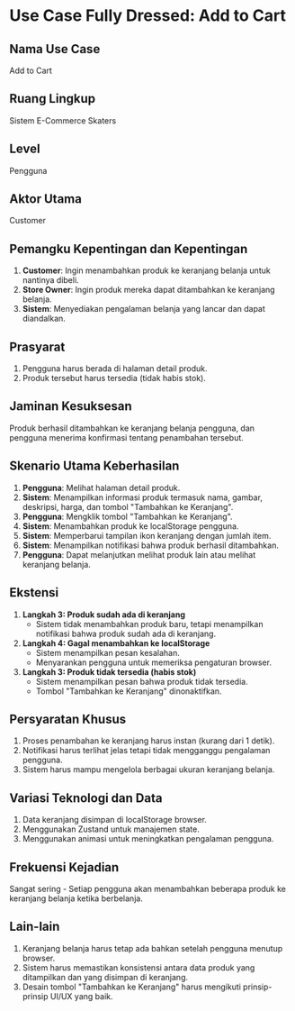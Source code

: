 # Use Case Fully Dressed: Add to Cart

## Nama Use Case
Add to Cart

## Ruang Lingkup
Sistem E-Commerce Skaters

## Level
Pengguna

## Aktor Utama
Customer

## Pemangku Kepentingan dan Kepentingan
1. **Customer**: Ingin menambahkan produk ke keranjang belanja untuk nantinya dibeli.
2. **Store Owner**: Ingin produk mereka dapat ditambahkan ke keranjang belanja.
3. **Sistem**: Menyediakan pengalaman belanja yang lancar dan dapat diandalkan.

## Prasyarat
1. Pengguna harus berada di halaman detail produk.
2. Produk tersebut harus tersedia (tidak habis stok).

## Jaminan Kesuksesan
Produk berhasil ditambahkan ke keranjang belanja pengguna, dan pengguna menerima konfirmasi tentang penambahan tersebut.

## Skenario Utama Keberhasilan
1. **Pengguna**: Melihat halaman detail produk.
2. **Sistem**: Menampilkan informasi produk termasuk nama, gambar, deskripsi, harga, dan tombol "Tambahkan ke Keranjang".
3. **Pengguna**: Mengklik tombol "Tambahkan ke Keranjang".
4. **Sistem**: Menambahkan produk ke localStorage pengguna.
5. **Sistem**: Memperbarui tampilan ikon keranjang dengan jumlah item.
6. **Sistem**: Menampilkan notifikasi bahwa produk berhasil ditambahkan.
7. **Pengguna**: Dapat melanjutkan melihat produk lain atau melihat keranjang belanja.

## Ekstensi
1. **Langkah 3: Produk sudah ada di keranjang**
   * Sistem tidak menambahkan produk baru, tetapi menampilkan notifikasi bahwa produk sudah ada di keranjang.
2. **Langkah 4: Gagal menambahkan ke localStorage**
   * Sistem menampilkan pesan kesalahan.
   * Menyarankan pengguna untuk memeriksa pengaturan browser.
3. **Langkah 3: Produk tidak tersedia (habis stok)**
   * Sistem menampilkan pesan bahwa produk tidak tersedia.
   * Tombol "Tambahkan ke Keranjang" dinonaktifkan.

## Persyaratan Khusus
1. Proses penambahan ke keranjang harus instan (kurang dari 1 detik).
2. Notifikasi harus terlihat jelas tetapi tidak mengganggu pengalaman pengguna.
3. Sistem harus mampu mengelola berbagai ukuran keranjang belanja.

## Variasi Teknologi dan Data
1. Data keranjang disimpan di localStorage browser.
2. Menggunakan Zustand untuk manajemen state.
3. Menggunakan animasi untuk meningkatkan pengalaman pengguna.

## Frekuensi Kejadian
Sangat sering - Setiap pengguna akan menambahkan beberapa produk ke keranjang belanja ketika berbelanja.

## Lain-lain
1. Keranjang belanja harus tetap ada bahkan setelah pengguna menutup browser.
2. Sistem harus memastikan konsistensi antara data produk yang ditampilkan dan yang disimpan di keranjang.
3. Desain tombol "Tambahkan ke Keranjang" harus mengikuti prinsip-prinsip UI/UX yang baik.
